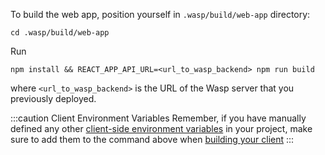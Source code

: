 To build the web app, position yourself in `.wasp/build/web-app` directory:

```
cd .wasp/build/web-app
```

Run

```
npm install && REACT_APP_API_URL=<url_to_wasp_backend> npm run build
```

where `<url_to_wasp_backend>` is the URL of the Wasp server that you previously deployed.

:::caution Client Environment Variables
Remember, if you have manually defined any other [client-side environment variables](../../project/env-vars#client-env-vars) in your project, make sure to add them to the command above when [building your client](../../project/env-vars#client-env-vars-1)
:::
